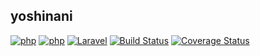 ## yoshinani

[![php](https://img.shields.io/badge/php-7.1-orange.svg)](https://secure.php.net/)
[![php](https://img.shields.io/badge/php-7.2-orange.svg)](https://secure.php.net/)
[![Laravel](https://img.shields.io/badge/Laravel-5.6-red.svg)](http://laravel.com/docs/5.6)
[![Build Status](https://travis-ci.org/yoshinani/yoshinani.svg?branch=develop)](https://travis-ci.org/yoshinani/yoshinani)
[![Coverage Status](https://coveralls.io/repos/github/yoshinani/yoshinani/badge.svg?branch=develop)](https://coveralls.io/github/yoshinani/yoshinani?branch=develop)

